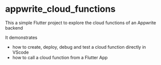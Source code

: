 # appwrite_cloud_functions

This a simple Flutter project to explore the cloud functions of an Appwrite backend

It demonstrates
- how to create, deploy, debug and test a cloud function directly in VScode
- how to call a cloud function from a Flutter App

